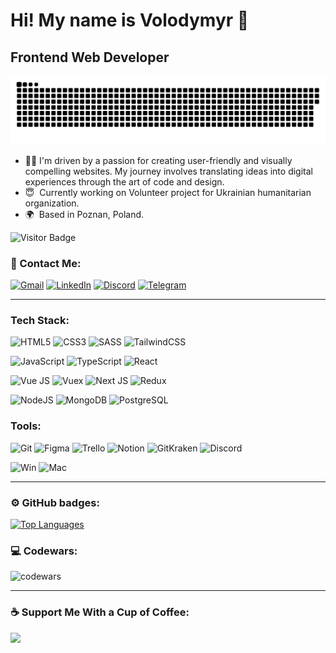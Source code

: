 # Hi! My name is Volodymyr 👋

## Frontend Web Developer

<p align="center">
 <img width="700" src="assets/github-snake.svg" alt="Snake GIF"/>
</p>

- 👩‍💻 I'm driven by a passion for creating user-friendly and visually compelling websites. My journey involves translating ideas into digital experiences through the art of code and design.
- 😇  Currently working on Volunteer project for Ukrainian humanitarian organization.
- 🌍  Based in Poznan, Poland.

![Visitor Badge](https://visitor-badge.laobi.icu/badge?page_id=volodymyrfilon)

### 🤝 Contact Me:

[![Gmail](https://img.shields.io/badge/gmail-f5f5f5.svg?style=for-the-badge&logo=gmail&logoColor=ff2e00)](mailto:volodymyrfilon1312@gmail.com)
[![LinkedIn](https://img.shields.io/badge/linkedin-0A66C2.svg?style=for-the-badge&logo=linkedin&logoColor=white)](https://www.linkedin.com/in/volodymyr-filon/)
[![Discord](https://img.shields.io/badge/discord-7289da.svg?style=for-the-badge&logo=discord&logoColor=white)](https://discord.com/users/BALDEJ#4032)
[![Telegram](https://img.shields.io/badge/telegram-%230077B5.svg?style=for-the-badge&logo=telegram&logoColor=white)](https://t.me/wlodeeek1312)

---

### Tech Stack:

![HTML5](https://img.shields.io/badge/html5-3b3e51.svg?style=for-the-badge&logo=html5)
![CSS3](https://img.shields.io/badge/css3-3b3e51.svg?style=for-the-badge&logo=css3&logoColor=%23007ACC)
![SASS](https://img.shields.io/badge/sass-3b3e51.svg?style=for-the-badge&logo=sass)
![TailwindCSS](https://img.shields.io/badge/tailwindcss-3b3e51.svg?style=for-the-badge&logo=tailwind-css)

![JavaScript](https://img.shields.io/badge/javascript-%23323330.svg?style=for-the-badge&logo=javascript&logoColor=%23F7DF1E)
![TypeScript](https://img.shields.io/badge/typescript-%23323330.svg?style=for-the-badge&logo=typescript)
![React](https://img.shields.io/badge/react-%23323330.svg?style=for-the-badge&logo=react)

![Vue JS](https://img.shields.io/badge/Vue-4c4d44?style=for-the-badge&logo=vue.js)
![Vuex](https://img.shields.io/badge/vuex-4c4d44.svg?style=for-the-badge&logo=vue.js)
![Next JS](https://img.shields.io/badge/Next-4c4d44?style=for-the-badge&logo=next.js)
![Redux](https://img.shields.io/badge/redux-4c4d44.svg?style=for-the-badge&logo=redux)

<!-- ![Python](https://img.shields.io/badge/python-54626F.svg?style=for-the-badge&logo=python&logoColor=FFD43B) -->
<!-- ![Django](https://img.shields.io/badge/django-54626F.svg?style=for-the-badge&logo=django&logoColor=092e20) -->

![NodeJS](https://img.shields.io/badge/node.js-54626F?style=for-the-badge&logo=node.js)
![MongoDB](https://img.shields.io/badge/MongoDB-54626F.svg?style=for-the-badge&logo=mongodb)
![PostgreSQL](https://img.shields.io/badge/postgresql-54626F.svg?style=for-the-badge&logo=postgresql&logoColor=white)

### Tools:

![Git](https://img.shields.io/badge/git-3b3e51.svg?style=for-the-badge&logo=git&)
![Figma](https://img.shields.io/badge/figma-3b3e51.svg?style=for-the-badge&logo=figma&)
![Trello](https://img.shields.io/badge/trello-3b3e51.svg?style=for-the-badge&logo=trello&logoColor=0079bf)
![Notion](https://img.shields.io/badge/notion-3b3e51.svg?style=for-the-badge&logo=notion)
![GitKraken](https://img.shields.io/badge/GitKraken-3b3e51.svg?style=for-the-badge&logo=GitKraken)
![Discord](https://img.shields.io/badge/discord-3b3e51.svg?style=for-the-badge&logo=discord)

![Win](https://img.shields.io/badge/win_os-3b3e51.svg?style=for-the-badge&logo=windows)
![Mac](https://img.shields.io/badge/mac_os-3b3e51.svg?style=for-the-badge&logo=macos)

---

### ⚙️ GitHub badges:

<p align="left">
<a href="https://github.com/volodymyrfilon" align="left"><img src="https://github-readme-stats.vercel.app/api/top-langs/?username=volodymyrfilon&langs_count=10&title_color=14b8a6&text_color=ffffff&icon_color=ffffff&bg_color=000000&hide_border=true&locale=en&custom_title=Top%20%Languages" alt="Top Languages" /></a>
</p>

### 💻 Codewars:

![codewars](https://www.codewars.com/users/VolodymyrFilon/badges/large)

<!--
<table align="center" border="0" cellpadding="0" cellspacing="0">
  <thead>
    <tr>
      <td>
        <img
          src="https://github-readme-stats.vercel.app/api?username=volodymyrfilon&show_icons=true&locale=en&theme=tokyonight&count_private=true"
          alt="GitHub Stats"
        />
      </td>
      <td>
        <img
          src="https://streak-stats.demolab.com/?user=volodymyrfilon&theme=tokyonight"
          alt="GitHub Stats"
        />
      </td>
    </tr>
  </thead>
</table> -->

---

### ☕ Support Me With a Cup of Coffee:

<a href="https://www.buymeacoffee.com/volodymyr26"><img src="https://cdn.buymeacoffee.com/buttons/v2/default-yellow.png" width="200" /></a>

